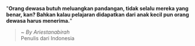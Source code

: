 "**Orang dewasa butuh meluangkan pandangan, tidak selalu mereka yang benar, kan? Bahkan kalau pelajaran didapatkan dari anak kecil pun orang dewasa harus menerima.**"

> ~ _By Ariestanabirah_  
Penulis dari Indonesia
